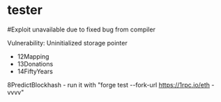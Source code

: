 # tester

#Exploit unavailable due to fixed bug from compiler

Vulnerability: Uninitialized storage pointer
- 12Mapping
- 13Donations
- 14FiftyYears

8PredictBlockhash - run it with "forge test --fork-url https://1rpc.io/eth -vvvv"
